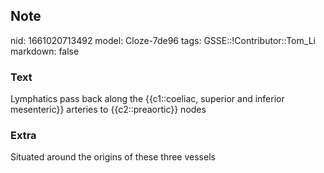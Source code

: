 ## Note
nid: 1661020713492
model: Cloze-7de96
tags: GSSE::!Contributor::Tom_Li
markdown: false

### Text
<div>
  Lymphatics pass back along the {{c1::coeliac, superior and
  inferior mesenteric}} arteries to {{c2::preaortic}} nodes
</div>

### Extra
Situated around the origins of these three vessels
